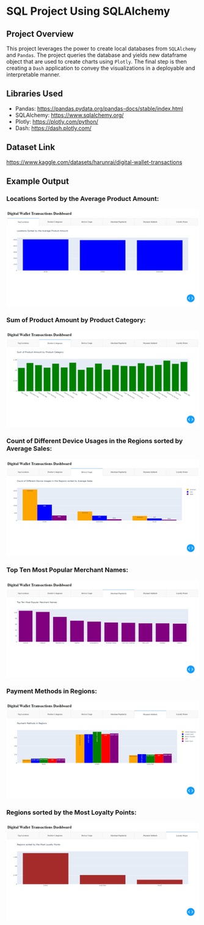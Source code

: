 # SQL Project Using SQLAlchemy

## Project Overview
This project leverages the power to create local databases from `SQLAlchemy` and `Pandas`. The project queries the database and yields new dataframe object that are used to create charts using `Plotly`. 
The final step is then creating a `Dash` application to convey the visualizations in a deployable and interpretable manner. 

## Libraries Used
* Pandas: https://pandas.pydata.org/pandas-docs/stable/index.html 
* SQLAlchemy: https://www.sqlalchemy.org/
* Plotly: https://plotly.com/python/ 
* Dash: https://dash.plotly.com/

## Dataset Link
https://www.kaggle.com/datasets/harunrai/digital-wallet-transactions 

## Example Output
### Locations Sorted by the Average Product Amount:
![Locations Sorted by the Average Product Amount](https://github.com/jsd115/sql_project/blob/main/outputs/Locations%20by%20Product%20Amount.jpeg)

### Sum of Product Amount by Product Category:
![Sum of Product Amount by Product Category](https://github.com/jsd115/sql_project/blob/main/outputs/Sum%20of%20Product%20Amount%20by%20category.jpeg)

### Count of Different Device Usages in the Regions sorted by Average Sales:
![Count of Different Device Usages in the Regions sorted by Average Sales](https://github.com/jsd115/sql_project/blob/main/outputs/Device%20Usages%20by%20Region.jpeg)

### Top Ten Most Popular Merchant Names:
![Top Ten Most Popular Merchant Names](https://github.com/jsd115/sql_project/blob/main/outputs/Merchant%20Popularity.jpeg)

### Payment Methods in Regions:
![Payment Methods in Regions](https://github.com/jsd115/sql_project/blob/main/outputs/Count%20of%20Payment%20Methods%20in%20Regions.jpeg)

### Regions sorted by the Most Loyalty Points:
![Regions sorted by the Most Loyalty Points](https://github.com/jsd115/sql_project/blob/main/outputs/Loyalty%20Points.jpeg)